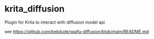 # krita_diffusion
Plugin for Krita to interact with diffusion model api

see https://github.com/kekdude/waifu-diffusion/blob/main/README.md
